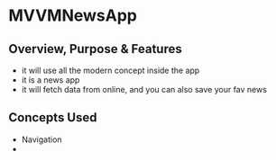 # MVVMNewsApp

## Overview, Purpose & Features
- it will use all the modern concept inside the app
- it is a news app
- it will fetch data from online, and you can also save your fav news

## Concepts Used
- Navigation
- 

